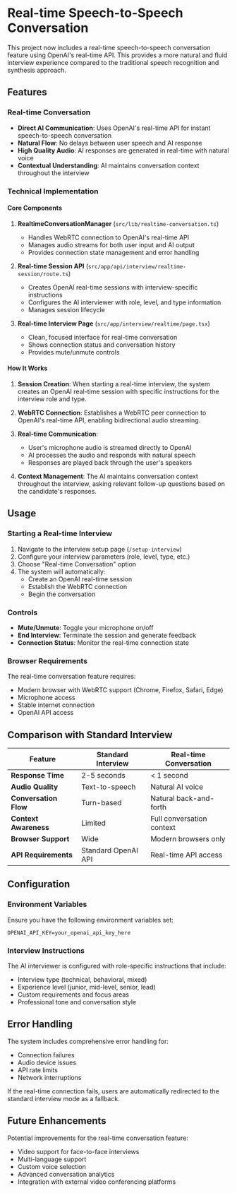 # Real-time Speech-to-Speech Conversation

This project now includes a real-time speech-to-speech conversation feature using OpenAI's real-time API. This provides a more natural and fluid interview experience compared to the traditional speech recognition and synthesis approach.

## Features

### Real-time Conversation
- **Direct AI Communication**: Uses OpenAI's real-time API for instant speech-to-speech conversation
- **Natural Flow**: No delays between user speech and AI response
- **High Quality Audio**: AI responses are generated in real-time with natural voice
- **Contextual Understanding**: AI maintains conversation context throughout the interview

### Technical Implementation

#### Core Components

1. **RealtimeConversationManager** (`src/lib/realtime-conversation.ts`)
   - Handles WebRTC connection to OpenAI's real-time API
   - Manages audio streams for both user input and AI output
   - Provides connection state management and error handling

2. **Real-time Session API** (`src/app/api/interview/realtime-session/route.ts`)
   - Creates OpenAI real-time sessions with interview-specific instructions
   - Configures the AI interviewer with role, level, and type information
   - Manages session lifecycle

3. **Real-time Interview Page** (`src/app/interview/realtime/page.tsx`)
   - Clean, focused interface for real-time conversation
   - Shows connection status and conversation history
   - Provides mute/unmute controls

#### How It Works

1. **Session Creation**: When starting a real-time interview, the system creates an OpenAI real-time session with specific instructions for the interview role and type.

2. **WebRTC Connection**: Establishes a WebRTC peer connection to OpenAI's real-time API, enabling bidirectional audio streaming.

3. **Real-time Communication**: 
   - User's microphone audio is streamed directly to OpenAI
   - AI processes the audio and responds with natural speech
   - Responses are played back through the user's speakers

4. **Context Management**: The AI maintains conversation context throughout the interview, asking relevant follow-up questions based on the candidate's responses.

## Usage

### Starting a Real-time Interview

1. Navigate to the interview setup page (`/setup-interview`)
2. Configure your interview parameters (role, level, type, etc.)
3. Choose "Real-time Conversation" option
4. The system will automatically:
   - Create an OpenAI real-time session
   - Establish the WebRTC connection
   - Begin the conversation

### Controls

- **Mute/Unmute**: Toggle your microphone on/off
- **End Interview**: Terminate the session and generate feedback
- **Connection Status**: Monitor the real-time connection state

### Browser Requirements

The real-time conversation feature requires:
- Modern browser with WebRTC support (Chrome, Firefox, Safari, Edge)
- Microphone access
- Stable internet connection
- OpenAI API access

## Comparison with Standard Interview

| Feature | Standard Interview | Real-time Conversation |
|---------|-------------------|------------------------|
| **Response Time** | 2-5 seconds | < 1 second |
| **Audio Quality** | Text-to-speech | Natural AI voice |
| **Conversation Flow** | Turn-based | Natural back-and-forth |
| **Context Awareness** | Limited | Full conversation context |
| **Browser Support** | Wide | Modern browsers only |
| **API Requirements** | Standard OpenAI API | Real-time API access |

## Configuration

### Environment Variables

Ensure you have the following environment variables set:

```env
OPENAI_API_KEY=your_openai_api_key_here
```

### Interview Instructions

The AI interviewer is configured with role-specific instructions that include:
- Interview type (technical, behavioral, mixed)
- Experience level (junior, mid-level, senior, lead)
- Custom requirements and focus areas
- Professional tone and conversation style

## Error Handling

The system includes comprehensive error handling for:
- Connection failures
- Audio device issues
- API rate limits
- Network interruptions

If the real-time connection fails, users are automatically redirected to the standard interview mode as a fallback.

## Future Enhancements

Potential improvements for the real-time conversation feature:
- Video support for face-to-face interviews
- Multi-language support
- Custom voice selection
- Advanced conversation analytics
- Integration with external video conferencing platforms
